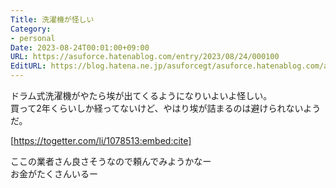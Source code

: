 ```yaml
---
Title: 洗濯機が怪しい
Category:
- personal
Date: 2023-08-24T00:01:00+09:00
URL: https://asuforce.hatenablog.com/entry/2023/08/24/000100
EditURL: https://blog.hatena.ne.jp/asuforcegt/asuforce.hatenablog.com/atom/entry/820878482961030724
---
```


ドラム式洗濯機がやたら埃が出てくるようになりいよいよ怪しい。  
買って2年くらいしか経ってないけど、やはり埃が詰まるのは避けられないようだ。  

[https://togetter.com/li/1078513:embed:cite]

ここの業者さん良さそうなので頼んでみようかなー  
お金がたくさんいるー
